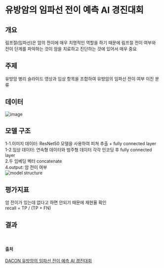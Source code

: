 # 유방암의 임파선 전이 예측 AI 경진대회

## 개요
림프절(임파선)은 암의 전이에 매우 치명적인 역할을 하기 때문에 림프절 전이 여부와 전이 단계를 파악하는 것이 암을 치료하고 진단하는 것에 있어서 매우 중요
<br>

## 주제
유방암 병리 슬라이드 영상과 임상 항목을 조합하여 유방암의 임파선 전이 여부 이진 분류
<br>

## 데이터
![image](https://user-images.githubusercontent.com/107402707/219846965-05a283c3-b73a-44f5-b865-962f503388f7.png)
<br>


## 모델 구조
1-1.이미지 데이터: ResNet50 모델을 사용하여 피쳐 추출 + fully connected layer <br>
1-2.임상 데이터: 연속형 데이터와 범주형 데이터 각각 인코딩 후 fully connected layer<br>
2.두 임베딩 벡터 concatenate<br>
4.output: 암 전이 여부<br>
![model structure](https://user-images.githubusercontent.com/107402707/223696602-35dfecfc-4331-499d-82c5-5207097fc4ac.png)
<br>

## 평가지표
암 전이가 있는데 없다고 하면 안되기 때문에 재현율 확인<br>
recall = TP / (TP + FN)

## 결과
<br>


#### 출처
[DACON 유방암의 임파선 전이 예측 AI 경진대회](https://dacon.io/competitions/official/236011/overview/description)
